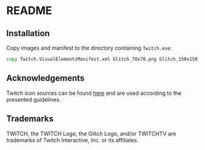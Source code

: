 # README

## Installation 

Copy images and manifest to the directory containing `Twitch.exe`:

```cmd
copy Twitch.VisualElementsManifest.xml Glitch_70x70.png Glitch_150x150.png "%AppData%\Twitch\Bin"
```

## Acknowledgements

Twitch icon sources can be found [here](https://www.twitch.tv/p/brand/) and are used according to the presented guidelines.

## Trademarks

TWITCH, the TWITCH Logo, the Glitch Logo, and/or TWITCHTV are trademarks of Twitch Interactive, Inc. or its affiliates.